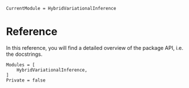 

``` @meta
CurrentModule = HybridVariationalInference  
```

# Reference

In this reference, you will find a detailed overview of the package API,
i.e. the docstrings.

``` @autodocs
Modules = [
    HybridVariationalInference, 
]
Private = false
```

